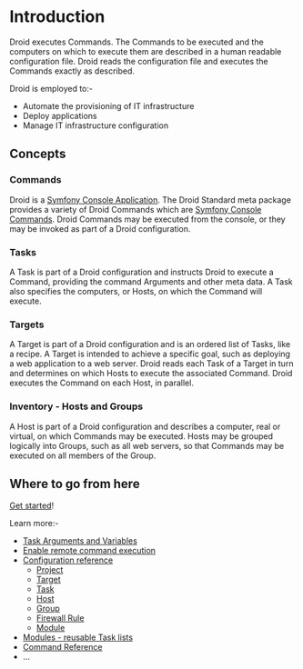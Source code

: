 # Introduction

Droid executes Commands.  The Commands to be executed and the computers on
which to execute them are described in a human readable configuration file.
Droid reads the configuration file and executes the Commands exactly as
described.

Droid is employed to:-

- Automate the provisioning of IT infrastructure
- Deploy applications
- Manage IT infrastructure configuration

## Concepts

### Commands

Droid is a [Symfony Console Application][symfony-console].  The Droid Standard
meta package provides a variety of Droid Commands which are [Symfony Console
Commands][symfony-command].  Droid Commands may be executed from the console, or
they may be invoked as part of a Droid configuration.

### Tasks

A Task is part of a Droid configuration and instructs Droid to execute a
Command, providing the command Arguments and other meta data.  A Task also
specifies the computers, or Hosts, on which the Command will execute.

### Targets

A Target is part of a Droid configuration and is an ordered list of Tasks, like
a recipe.  A Target is intended to achieve a specific goal, such as deploying a
web application to a web server.  Droid reads each Task of a Target in turn and
determines on which Hosts to execute the associated Command.  Droid executes
the Command on each Host, in parallel.

### Inventory - Hosts and Groups

A Host is part of a Droid configuration and describes a computer, real or
virtual, on which Commands may be executed.  Hosts may be grouped logically
into Groups, such as all web servers, so that Commands may be executed on all
members of the Group.

## Where to go from here

[Get started][get-started]!

Learn more:-

- [Task Arguments and Variables][task-args]
- [Enable remote command execution][remote-exec]
- [Configuration reference][conf-index]
  - [Project][conf-project]
  - [Target][conf-target]
  - [Task][conf-task]
  - [Host][conf-host]
  - [Group][conf-group]
  - [Firewall Rule][conf-fw]
  - [Module][conf-module]
- [Modules - reusable Task lists][modules]
- [Command Reference][command-index]
- ...

[index]: </index.html> "Introduction"
[get-started]: </getting-started.html> "Getting Started"
[task-args]: </task-arguments-and-variables.html> "Task Arguments and Variables"
[remote-exec]: </enable-remote-command-execution.html> "Enable Remote Command Execution"
[conf-index]: </configuration-reference/index.html> "Configuration Reference"
[conf-fw]: </configuration-reference/firewall-rule.html> "Firewall Rule Configuration"
[conf-group]: </configuration-reference/group.html> "Group Configuration"
[conf-host]: </configuration-reference/host.html> "Host Configuration"
[conf-module]: </configuration-reference/module.html> "Module Configuration"
[conf-project]: </configuration-reference/project.html> "Project Configuration"
[conf-target]: </configuration-reference/target.html> "Target Configuration"
[conf-task]: </configuration-reference/task.html> "Task Configuration"
[hacking]: </hacking.html> "Hacking"
[modules]: </modules.html> "Modules"
[command-index]: </command-reference/index.html> "Command Reference"
[command-plugins]: </command-plugins.html> "command-plugins"
[symfony-console]: <https://symfony.com/doc/current/components/console.html> "The Console Component"
[symfony-command]: <https://symfony.com/doc/current/console.html> "Console Commands"
